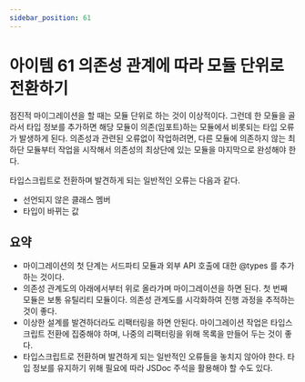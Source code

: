 ```yaml
---
sidebar_position: 61
---
```


# 아이템 61 의존성 관계에 따라 모듈 단위로 전환하기

점진적 마이그레이션을 할 때는 모듈 단위로 하는 것이 이상적이다. 그런데 한 모듈을 골라서 타입 정보를 추가하면 해당 모듈이 의존(임포트)하는 모듈에서 비롯되는 타입 오류가 발생하게 된다. 의존성과 관련된 오류없이 작업하려면, 다른 모듈에 의존하지 않는 최하단 모듈부터 작업을 시작해서 의존성의 최상단에 있는 모듈을 마지막으로 완성해야 한다.

타입스크립트로 전환하며 발견하게 되는 일반적인 오류는 다음과 같다.

- 선언되지 않은 클래스 멤버
- 타입이 바뀌는 값

## 요약

- 마이그레이션의 첫 단계는 서드파티 모듈과 외부 API 호출에 대한 @types 를 추가하는 것이다.
- 의존성 관계도의 아래에서부터 위로 올라가며 마이그레이션을 하면 된다. 첫 번째 모듈은 보통 유틸리티 모듈이다. 의존성 관계도를 시각화하여 진행 과정을 추적하는 것이 좋다.
- 이상한 설계를 발견하더라도 리팩터링을 하면 안된다. 마이그레이션 작업은 타입스크립트 전환에 집중해야 하며, 나중의 리팩터링을 위해 목록을 만들어 두는 것이 좋다.
- 타입스크립트로 전환하며 발견하게 되는 일반적인 오류들을 놓치지 않아야 한다. 타입 정보를 유지하기 위해 필요에 따라 JSDoc 주석을 활용해야 할 수도 있다.
